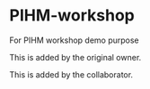 # PIHM-workshop
For PIHM workshop demo purpose

This is added by the original owner.

This is added by the collaborator.
